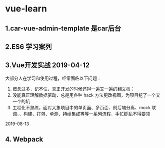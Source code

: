 # vue-learn

## 1.car-vue-admin-template 是car后台

## 2.ES6 学习案列

## 3.Vue开发实战 2019-04-12

大部分人在学习和使用过程，经常面临以下问题： 
1. 概念过多，记不住，真正开发的时候还得一遍又一遍的翻文档；
2. 没能真正理解数据驱动，总是用各种 hack 方法更改视图，为项目挖了一个又一个的坑
3. 工程化不熟练，面对大象项目中的单页面、多页面、前后端分离、mock 联调、、构建、打包、单测、持续集成等等一系列流程，手忙脚乱不得要领

2019-08-13
## 4. Webpack